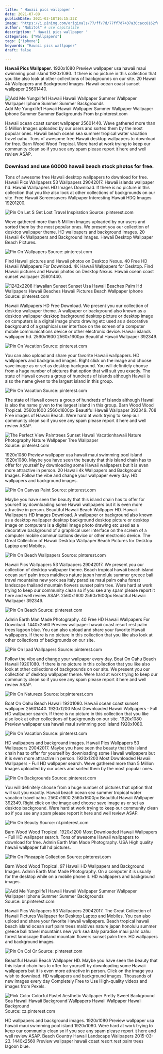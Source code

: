 ```yaml
---
title: " Hawaii pics wallpaper "
date: 2021-07-08
publishDate: 2021-03-18T16:15:32Z
image: "https://i.pinimg.com/originals/77/ff/7d/77ff7d7437a30cacc8162fa4d57c12eb.jpg"
author: "Nubitol" # use capitalize
description: " Hawaii pics wallpaper "
categories: ["Wallpapers"]
tags: ["iphone"]
keywords: "Hawaii pics wallpaper"
draft: false

---
```



**Hawaii Pics Wallpaper**. 1920x1080 Preview wallpaper usa hawaii maui swimming pool island 1920x1080. If there is no picture in this collection that you like also look at other collections of backgrounds on our site. 20 Hawaii 4k Wallpapers and Background Images. Hawaii ocean coast sunset wallpaper 25601440.

![Add Me Yungxlife1 Hawaii Hawaii Wallpaper Summer Wallpaper Wallpaper Iphone Summer Summer Backgrounds](https://i.pinimg.com/originals/5c/a1/54/5ca154ffae3922631e21d3bcfbbd0e17.jpg "Add Me Yungxlife1 Hawaii Hawaii Wallpaper Summer Wallpaper Wallpaper Iphone Summer Summer Backgrounds")
Add Me Yungxlife1 Hawaii Hawaii Wallpaper Summer Wallpaper Wallpaper Iphone Summer Summer Backgrounds From br.pinterest.com


Hawaii ocean coast sunset wallpaper 25601440. Weve gathered more than 5 Million Images uploaded by our users and sorted them by the most popular ones. Hawaii beach ocean sea summer tropical water vacation travel oahu. Tons of awesome free Hawaii desktop wallpapers to download for free. Barn Wood Wood Tropical. Were hard at work trying to keep our community clean so if you see any spam please report it here and well review ASAP.

### Download and use 60000 hawaii beach stock photos for free.

Tons of awesome free Hawaii desktop wallpapers to download for free. Hawaii Pics Wallpapers 53 Wallpapers 29042017. Hawaii islands wallpaper hd. Hawaii Wallpapers HD Images Download. If there is no picture in this collection that you like also look at other collections of backgrounds on our site. Free Hawaii Screensavers Wallpaper Interesting Hawaii HDQ Images 19201200.


![Pin On Let S Get Lost Travel Inspiration](https://i.pinimg.com/736x/a6/f5/8c/a6f58c756179fd17238155fe5008a7db.jpg "Pin On Let S Get Lost Travel Inspiration")
Source: pinterest.com

Weve gathered more than 5 Million Images uploaded by our users and sorted them by the most popular ones. We present you our collection of desktop wallpaper theme. HD wallpapers and background images. 20 Hawaii 4k Wallpapers and Background Images. Hawaii Desktop Wallpaper Beach Pictures.

![Pin On Wallpapers](https://i.pinimg.com/736x/45/49/a2/4549a2dbdd12bfd41c91998ee87c4293.jpg "Pin On Wallpapers")
Source: pinterest.com

Find Hawaii pictures and Hawaii photos on Desktop Nexus. 40 Free HD Hawaii Wallpapers For Download. 4K Hawaii Wallpapers for Desktop. Find Hawaii pictures and Hawaii photos on Desktop Nexus. Hawaii ocean coast sunset wallpaper 25601440.

![1242x2208 Hawaiian Sunset Sunset Usa Hawaii Beaches Palm Hd Wallpapers Hawaii Beaches Hawaii Pictures Beach Wallpaper Iphone](https://i.pinimg.com/originals/3c/0e/0a/3c0e0af1fb68a33732158e291cd16906.jpg "1242x2208 Hawaiian Sunset Sunset Usa Hawaii Beaches Palm Hd Wallpapers Hawaii Beaches Hawaii Pictures Beach Wallpaper Iphone")
Source: pinterest.com

Hawaii Wallpapers HD Free Download. We present you our collection of desktop wallpaper theme. A wallpaper or background also known as a desktop wallpaper desktop background desktop picture or desktop image on computers is a digital image photo drawing etc used as a decorative background of a graphical user interface on the screen of a computer mobile communications device or other electronic device. Hawaii islands wallpaper hd. 2560x1600 2560x1600px Beautiful Hawaii Wallpaper 392349.

![Pin On Vacation](https://i.pinimg.com/originals/fd/49/59/fd4959b86abf97b75c1cf4806e80972b.jpg "Pin On Vacation")
Source: pinterest.com

You can also upload and share your favorite Hawaii wallpapers. HD wallpapers and background images. Right click on the image and choose save image as or set as desktop background. You will definitely choose from a huge number of pictures that option that will suit you exactly. The state of Hawaii covers a group of hundreds of islands although Hawaii is also the name given to the largest island in this group.

![Pin On Vacation](https://i.pinimg.com/originals/52/1c/0a/521c0afcdc5a28f9a65a2a87c408a856.jpg "Pin On Vacation")
Source: pinterest.com

The state of Hawaii covers a group of hundreds of islands although Hawaii is also the name given to the largest island in this group. Barn Wood Wood Tropical. 2560x1600 2560x1600px Beautiful Hawaii Wallpaper 392349. 708 Free images of Hawaii Beach. Were hard at work trying to keep our community clean so if you see any spam please report it here and well review ASAP.

![The Perfect View Palmtrees Sunset Hawaii Vacationhawaii Nature Photography Nature Wallpaper Tree Wallpaper](https://i.pinimg.com/originals/6b/12/d2/6b12d208f49c04e8a512753352e7c267.jpg "The Perfect View Palmtrees Sunset Hawaii Vacationhawaii Nature Photography Nature Wallpaper Tree Wallpaper")
Source: pinterest.com

1920x1080 Preview wallpaper usa hawaii maui swimming pool island 1920x1080. Maybe you have seen the beauty that this island chain has to offer for yourself by downloading some Hawaii wallpapers but it is even more attractive in person. 20 Hawaii 4k Wallpapers and Background Images. Follow the vibe and change your wallpaper every day. HD wallpapers and background images.

![Pin On Canvas Paint](https://i.pinimg.com/originals/7e/75/ae/7e75ae4099b261119ffa6e5b7949638d.png "Pin On Canvas Paint")
Source: pinterest.com

Maybe you have seen the beauty that this island chain has to offer for yourself by downloading some Hawaii wallpapers but it is even more attractive in person. Beautiful Hawaii Beach Wallpaper HD. Hawaii Wallpapers HD Images Download. A wallpaper or background also known as a desktop wallpaper desktop background desktop picture or desktop image on computers is a digital image photo drawing etc used as a decorative background of a graphical user interface on the screen of a computer mobile communications device or other electronic device. The Great Collection of Hawaii Desktop Wallpaper Beach Pictures for Desktop Laptop and Mobiles.

![Pin On Beach Wallpapers](https://i.pinimg.com/originals/fd/d5/aa/fdd5aa4216d2cfa8f0ecc6fed59ba892.jpg "Pin On Beach Wallpapers")
Source: pinterest.com

Hawaii Pics Wallpapers 53 Wallpapers 29042017. We present you our collection of desktop wallpaper theme. Beach tropical hawaii beach island ocean surf palm trees maldives nature japan honolulu summer greece bali travel mountains new york sea italy paradise maui palm oahu forest landscape thailand mountain flowers sunset palm tree. Were hard at work trying to keep our community clean so if you see any spam please report it here and well review ASAP. 2560x1600 2560x1600px Beautiful Hawaii Wallpaper 392349.

![Pin On Beach](https://i.pinimg.com/originals/f7/4c/e6/f74ce6ffa19b1ed2bb0a6e49df80b89f.jpg "Pin On Beach")
Source: pinterest.com

Admin Earth Man Made Photography. 40 Free HD Hawaii Wallpapers For Download. 1440x2560 Preview wallpaper hawaii coast resort rest palm trees lagoon blue. You can also upload and share your favorite Hawaii wallpapers. If there is no picture in this collection that you like also look at other collections of backgrounds on our site.

![Pin On Ipad Wallpapers](https://i.pinimg.com/originals/a4/f5/ca/a4f5cad0cec7a8af5b398b41fd6141ae.jpg "Pin On Ipad Wallpapers")
Source: pinterest.com

Follow the vibe and change your wallpaper every day. Boat On Oahu Beach Hawaii 19201080. If there is no picture in this collection that you like also look at other collections of backgrounds on our site. We present you our collection of desktop wallpaper theme. Were hard at work trying to keep our community clean so if you see any spam please report it here and well review ASAP.

![Pin On Natureza](https://i.pinimg.com/originals/4c/9e/62/4c9e6280dc46565c13b17feeacf53f4a.jpg "Pin On Natureza")
Source: br.pinterest.com

Boat On Oahu Beach Hawaii 19201080. Hawaii ocean coast sunset wallpaper 25601440. 1920x1200 Most Downloaded Hawaii Wallpapers - Full HD wallpaper search. If there is no picture in this collection that you like also look at other collections of backgrounds on our site. 1920x1080 Preview wallpaper usa hawaii maui swimming pool island 1920x1080.

![Pin On Vacation](https://i.pinimg.com/originals/95/2f/6b/952f6b4c1c7f95b6a222732abde3dd9a.jpg "Pin On Vacation")
Source: pinterest.com

HD wallpapers and background images. Hawaii Pics Wallpapers 53 Wallpapers 29042017. Maybe you have seen the beauty that this island chain has to offer for yourself by downloading some Hawaii wallpapers but it is even more attractive in person. 1920x1200 Most Downloaded Hawaii Wallpapers - Full HD wallpaper search. Weve gathered more than 5 Million Images uploaded by our users and sorted them by the most popular ones.

![Pin On Backgrounds](https://i.pinimg.com/originals/e9/2d/92/e92d92bdecaed82a79b5b62e035b971a.jpg "Pin On Backgrounds")
Source: pinterest.com

You will definitely choose from a huge number of pictures that option that will suit you exactly. Hawaii beach ocean sea summer tropical water vacation travel oahu. 2560x1600 2560x1600px Beautiful Hawaii Wallpaper 392349. Right click on the image and choose save image as or set as desktop background. Were hard at work trying to keep our community clean so if you see any spam please report it here and well review ASAP.

![Pin On Beauty](https://i.pinimg.com/originals/55/4e/32/554e322a7703c02d9a6e3e19b189ae03.jpg "Pin On Beauty")
Source: nl.pinterest.com

Barn Wood Wood Tropical. 1920x1200 Most Downloaded Hawaii Wallpapers - Full HD wallpaper search. Tons of awesome Hawaii wallpapers to download for free. Admin Earth Man Made Photography. USA High quality hawaii wallpaper full hd pictures.

![Pin On Pineapple Collection](https://i.pinimg.com/736x/43/88/00/438800e06161628b02ad53f53e9da6fa.jpg "Pin On Pineapple Collection")
Source: pinterest.com

Barn Wood Wood Tropical. 97 Hawaii HD Wallpapers and Background Images. Admin Earth Man Made Photography. On a computer it is usually for the desktop while on a mobile phone it. HD wallpapers and background images.

![Add Me Yungxlife1 Hawaii Hawaii Wallpaper Summer Wallpaper Wallpaper Iphone Summer Summer Backgrounds](https://i.pinimg.com/originals/5c/a1/54/5ca154ffae3922631e21d3bcfbbd0e17.jpg "Add Me Yungxlife1 Hawaii Hawaii Wallpaper Summer Wallpaper Wallpaper Iphone Summer Summer Backgrounds")
Source: br.pinterest.com

Hawaii Pics Wallpapers 53 Wallpapers 29042017. The Great Collection of Hawaii Pictures Wallpaper for Desktop Laptop and Mobiles. You can also upload and share your favorite Hawaii wallpapers. Beach tropical hawaii beach island ocean surf palm trees maldives nature japan honolulu summer greece bali travel mountains new york sea italy paradise maui palm oahu forest landscape thailand mountain flowers sunset palm tree. HD wallpapers and background images.

![Pin On Col Or](https://i.pinimg.com/originals/a5/94/6a/a5946a864e9eeea0d900ec2ad8284e5e.jpg "Pin On Col Or")
Source: pinterest.com

Beautiful Hawaii Beach Wallpaper HD. Maybe you have seen the beauty that this island chain has to offer for yourself by downloading some Hawaii wallpapers but it is even more attractive in person. Click on the image you wish to download. HD wallpapers and background images. Thousands of new images every day Completely Free to Use High-quality videos and images from Pexels.

![Pink Color Colorful Pastel Aesthetic Wallpaper Pretty Sweet Background Sea Hawaii Hawaii Background Wallpapers Hawaii Wallpaper Hawaii Background](https://i.pinimg.com/originals/77/ff/7d/77ff7d7437a30cacc8162fa4d57c12eb.jpg "Pink Color Colorful Pastel Aesthetic Wallpaper Pretty Sweet Background Sea Hawaii Hawaii Background Wallpapers Hawaii Wallpaper Hawaii Background")
Source: cz.pinterest.com

HD wallpapers and background images. 1920x1080 Preview wallpaper usa hawaii maui swimming pool island 1920x1080. Were hard at work trying to keep our community clean so if you see any spam please report it here and well review ASAP. Beach Country Hawaii Landscape Wallpapers 2015-03-23. 1440x2560 Preview wallpaper hawaii coast resort rest palm trees lagoon blue.

